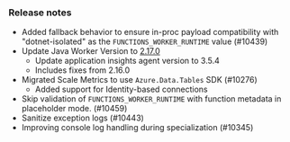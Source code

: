### Release notes

<!-- Please add your release notes in the following format:
- My change description (#PR)
-->
- Added fallback behavior to ensure in-proc payload compatibility with "dotnet-isolated" as the `FUNCTIONS_WORKER_RUNTIME` value (#10439)
- Update Java Worker Version to [2.17.0](https://github.com/Azure/azure-functions-java-worker/releases/tag/2.17.0)
  - Update application insights agent version to 3.5.4
  - Includes fixes from 2.16.0
- Migrated Scale Metrics to use `Azure.Data.Tables` SDK (#10276)
  - Added support for Identity-based connections
- Skip validation of `FUNCTIONS_WORKER_RUNTIME` with function metadata in placeholder mode. (#10459)
- Sanitize exception logs (#10443)
- Improving console log handling during specialization (#10345)
